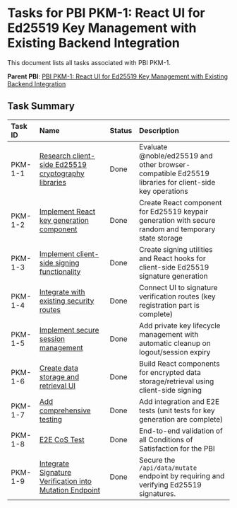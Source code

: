 # Tasks for PBI PKM-1: React UI for Ed25519 Key Management with Existing Backend Integration

This document lists all tasks associated with PBI PKM-1.

**Parent PBI**: [PBI PKM-1: React UI for Ed25519 Key Management with Existing Backend Integration](./prd.md)

## Task Summary

| Task ID | Name | Status | Description |
| :------ | :--------------------------------------- | :------- | :--------------------------------- |
| PKM-1-1 | [Research client-side Ed25519 cryptography libraries](./PKM-1-1.md) | Done | Evaluate @noble/ed25519 and other browser-compatible Ed25519 libraries for client-side key operations |
| PKM-1-2 | [Implement React key generation component](./PKM-1-2.md) | Done | Create React component for Ed25519 keypair generation with secure random and temporary state storage |
| PKM-1-3 | [Implement client-side signing functionality](./PKM-1-3.md) | Done | Create signing utilities and React hooks for client-side Ed25519 signature generation |
| PKM-1-4 | [Integrate with existing security routes](./PKM-1-4.md) | Done | Connect UI to signature verification routes (key registration part is complete) |
| PKM-1-5 | [Implement secure session management](./PKM-1-5.md) | Done | Add private key lifecycle management with automatic cleanup on logout/session expiry |
| PKM-1-6 | [Create data storage and retrieval UI](./PKM-1-6.md) | Done | Build React components for encrypted data storage/retrieval using client-side signing |
| PKM-1-7 | [Add comprehensive testing](./PKM-1-7.md) | Done | Add integration and E2E tests (unit tests for key generation are complete) |
| PKM-1-8 | [E2E CoS Test](./PKM-1-8.md) | Done | End-to-end validation of all Conditions of Satisfaction for the PBI |
| PKM-1-9 | [Integrate Signature Verification into Mutation Endpoint](./PKM-1-9.md) | Done | Secure the `/api/data/mutate` endpoint by requiring and verifying Ed25519 signatures. |